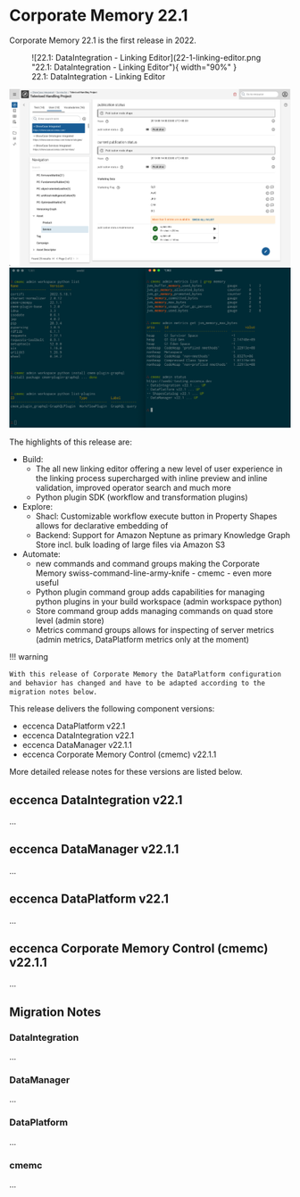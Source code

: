 # Corporate Memory 22.1

Corporate Memory 22.1 is the first release in 2022.

<figure markdown>
  ![22.1: DataIntegration - Linking Editor](22-1-linking-editor.png "22.1: DataIntegration - Linking Editor"){ width="90%" }
  <figcaption>22.1: DataIntegration - Linking Editor</figcaption>
</figure>

![22.1: DataManager - Workflow Execution](22-1-workflow-execution.png "22.1: DataManager - Workflow Execution")
![22.1: cmemc - metrics and python list command](22-1-cmemc-metrics-and-python-list.png "22.1: cmemc - metrics and python list command")

The highlights of this release are:

- Build: 
    - The all new linking editor offering a new level of user experience in the linking process supercharged with inline preview and inline validation, improved operator search and much more
    - Python plugin SDK (workflow and transformation plugins)
- Explore:
    - Shacl: Customizable workflow execute button in Property Shapes allows for declarative embedding of
    - Backend: Support for Amazon Neptune as primary Knowledge Graph Store incl. bulk loading of large files via Amazon S3
- Automate:
    - new commands and command groups making the Corporate Memory swiss-command-line-army-knife - cmemc - even more useful
    - Python plugin command group adds capabilities for managing python plugins in your build workspace (admin workspace python)
    - Store command group adds managing commands on quad store level (admin store)
    - Metrics command groups allows for inspecting of server metrics (admin metrics, DataPlatform metrics only at the moment)

!!! warning

    With this release of Corporate Memory the DataPlatform configuration and behavior has changed and have to be adapted according to the migration notes below.

This release delivers the following component versions:

* eccenca DataPlatform v22.1
* eccenca DataIntegration v22.1
* eccenca DataManager v22.1.1
* eccenca Corporate Memory Control (cmemc) v22.1.1

More detailed release notes for these versions are listed below.

## eccenca DataIntegration v22.1

...

## eccenca DataManager v22.1.1

...

## eccenca DataPlatform v22.1

...

## eccenca Corporate Memory Control (cmemc) v22.1.1


...

## Migration Notes

### DataIntegration

...

### DataManager

...

### DataPlatform

...

### cmemc

...

